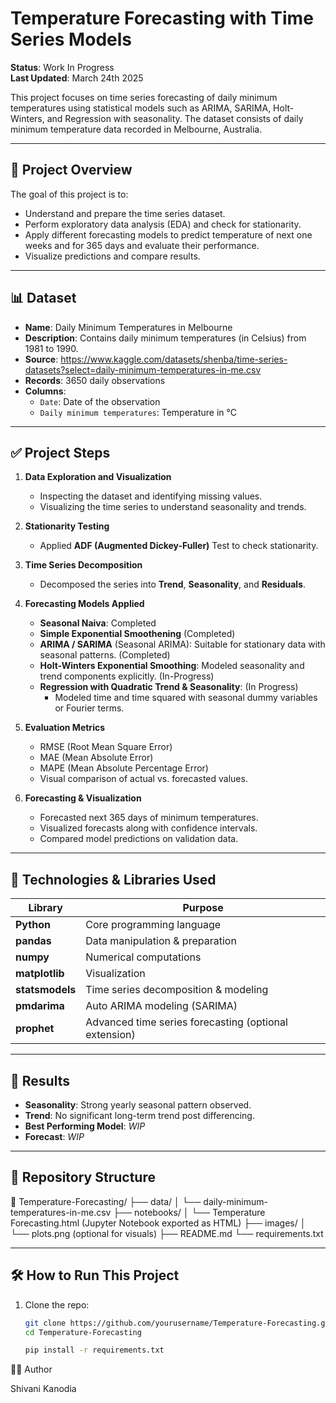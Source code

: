 
# Temperature Forecasting with Time Series Models

**Status**: Work In Progress  
**Last Updated**: March 24th 2025

This project focuses on time series forecasting of daily minimum temperatures using statistical models such as ARIMA, SARIMA, Holt-Winters, and Regression with seasonality. The dataset consists of daily minimum temperature data recorded in Melbourne, Australia.

---

## 📂 Project Overview

The goal of this project is to:
- Understand and prepare the time series dataset.
- Perform exploratory data analysis (EDA) and check for stationarity.
- Apply different forecasting models to predict temperature of next one weeks and for 365 days and evaluate their performance.
- Visualize predictions and compare results.

---

## 📊 Dataset

- **Name**: Daily Minimum Temperatures in Melbourne
- **Description**: Contains daily minimum temperatures (in Celsius) from 1981 to 1990.
- **Source**: https://www.kaggle.com/datasets/shenba/time-series-datasets?select=daily-minimum-temperatures-in-me.csv
- **Records**: 3650 daily observations
- **Columns**:
  - `Date`: Date of the observation
  - `Daily minimum temperatures`: Temperature in °C

---

## ✅ Project Steps

1. **Data Exploration and Visualization**
   - Inspecting the dataset and identifying missing values.
   - Visualizing the time series to understand seasonality and trends.

2. **Stationarity Testing**
   - Applied **ADF (Augmented Dickey-Fuller)** Test to check stationarity.

3. **Time Series Decomposition**
   - Decomposed the series into **Trend**, **Seasonality**, and **Residuals**.

4. **Forecasting Models Applied**
   - **Seasonal Naiva**: Completed
   - **Simple Exponential Smoothening** (Completed)
   - **ARIMA / SARIMA** (Seasonal ARIMA): Suitable for stationary data with seasonal patterns. (Completed) 
   - **Holt-Winters Exponential Smoothing**: Modeled seasonality and trend components explicitly. (In-Progress)
   - **Regression with Quadratic Trend & Seasonality**: (In Progress)
     - Modeled time and time squared with seasonal dummy variables or Fourier terms.

6. **Evaluation Metrics**
   - RMSE (Root Mean Square Error)
   - MAE (Mean Absolute Error)
   - MAPE (Mean Absolute Percentage Error)
   - Visual comparison of actual vs. forecasted values.

7. **Forecasting & Visualization**
   - Forecasted next 365 days of minimum temperatures.
   - Visualized forecasts along with confidence intervals.
   - Compared model predictions on validation data.

---

## 🔧 Technologies & Libraries Used

| Library        | Purpose                           |
|----------------|-----------------------------------|
| **Python**     | Core programming language        |
| **pandas**     | Data manipulation & preparation  |
| **numpy**      | Numerical computations           |
| **matplotlib** | Visualization                    |
| **statsmodels**| Time series decomposition & modeling |
| **pmdarima**   | Auto ARIMA modeling (SARIMA)     |
| **prophet**    | Advanced time series forecasting (optional extension) |

---

## 🚀 Results

- **Seasonality**: Strong yearly seasonal pattern observed.
- **Trend**: No significant long-term trend post differencing.
- **Best Performing Model**: *WIP*
- **Forecast**: *WIP*

---

## 📂 Repository Structure
📁 Temperature-Forecasting/ ├── data/ │ └── daily-minimum-temperatures-in-me.csv ├── notebooks/ │ └── Temperature Forecasting.html (Jupyter Notebook exported as HTML) ├── images/ │ └── plots.png (optional for visuals) ├── README.md └── requirements.txt

---

## 🛠️ How to Run This Project

1. Clone the repo:
   ```bash
   git clone https://github.com/yourusername/Temperature-Forecasting.git
   cd Temperature-Forecasting

   pip install -r requirements.txt

👨‍💻 Author

Shivani Kanodia




